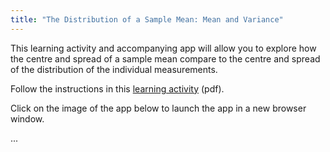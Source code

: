 ```yaml
---
title: "The Distribution of a Sample Mean: Mean and Variance"
---
```


This learning activity and accompanying app will allow you to explore how the centre and spread of a sample mean compare to the centre and spread of the distribution of the individual measurements.

Follow the instructions in this [learning activity](../SampDistMeanVarLearningActivity.pdf) (pdf).

Click on the image of the app below to launch the app in a new browser window.

...